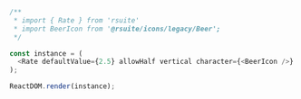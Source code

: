 <!--start-code-->

```js
/**
 * import { Rate } from 'rsuite'
 * import BeerIcon from '@rsuite/icons/legacy/Beer';
 */

const instance = (
  <Rate defaultValue={2.5} allowHalf vertical character={<BeerIcon />} color="blue" />
);

ReactDOM.render(instance);
```

<!--end-code-->
